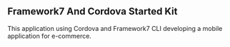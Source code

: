 ## Framework7 And Cordova Started Kit
This application using Cordova and Framework7 CLI developing a mobile application for e-commerce. 